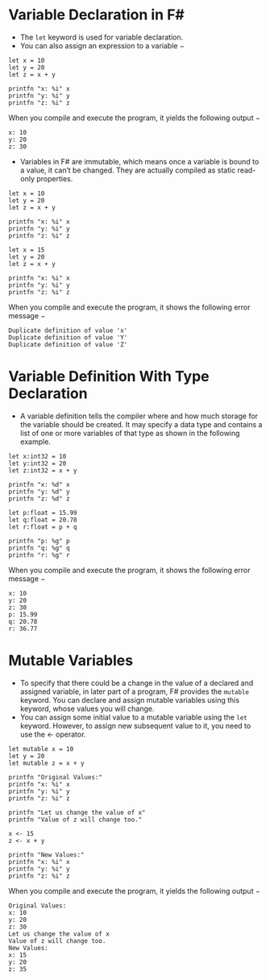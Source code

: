 # Variable Declaration in F#
- The `let` keyword is used for variable declaration.
- You can also assign an expression to a variable −

```f#
let x = 10
let y = 20
let z = x + y

printfn "x: %i" x
printfn "y: %i" y
printfn "z: %i" z
```
When you compile and execute the program, it yields the following output −
```
x: 10
y: 20
z: 30
```

- Variables in F# are immutable, which means once a variable is bound to a value, it can’t be changed. They are actually compiled as static read-only properties.
```f#
let x = 10
let y = 20
let z = x + y

printfn "x: %i" x
printfn "y: %i" y
printfn "z: %i" z

let x = 15
let y = 20
let z = x + y

printfn "x: %i" x
printfn "y: %i" y
printfn "z: %i" z
```
When you compile and execute the program, it shows the following error message −
```
Duplicate definition of value 'x'
Duplicate definition of value 'Y'
Duplicate definition of value 'Z'
```

# Variable Definition With Type Declaration
- A variable definition tells the compiler where and how much storage for the variable should be created. It may specify a data type and contains a list of one or more variables of that type as shown in the following example.
```f#
let x:int32 = 10
let y:int32 = 20
let z:int32 = x + y

printfn "x: %d" x
printfn "y: %d" y
printfn "z: %d" z

let p:float = 15.99
let q:float = 20.78
let r:float = p + q

printfn "p: %g" p
printfn "q: %g" q
printfn "r: %g" r
```
When you compile and execute the program, it shows the following error message −
```
x: 10
y: 20
z: 30
p: 15.99
q: 20.78
r: 36.77
```

# Mutable Variables
- To specify that there could be a change in the value of a declared and assigned variable, in later part of a program, F# provides the `mutable` keyword. You can declare and assign mutable variables using this keyword, whose values you will change.
- You can assign some initial value to a mutable variable using the `let` keyword. However, to assign new subsequent value to it, you need to use the ← operator.
```f#
let mutable x = 10
let y = 20
let mutable z = x + y

printfn "Original Values:"
printfn "x: %i" x
printfn "y: %i" y
printfn "z: %i" z

printfn "Let us change the value of x"
printfn "Value of z will change too."

x <- 15
z <- x + y

printfn "New Values:"
printfn "x: %i" x
printfn "y: %i" y
printfn "z: %i" z
```
When you compile and execute the program, it yields the following output −
```
Original Values:
x: 10
y: 20
z: 30
Let us change the value of x
Value of z will change too.
New Values:
x: 15
y: 20
z: 35
```